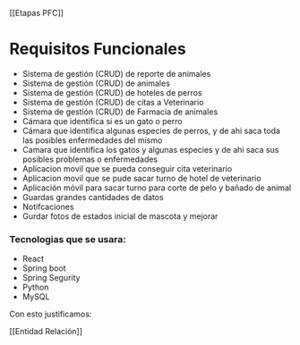 [[Etapas PFC]]
# Requisitos Funcionales

- Sistema de gestión (CRUD) de reporte de animales
- Sistema de gestión (CRUD) de animales
- Sistema de gestión (CRUD) de hoteles de perros
- Sistema de gestión (CRUD) de citas a Veterinario
- Sistema de gestión (CRUD) de Farmacia de animales
- Cámara que identifica si es un gato o perro
- Cámara que identifica algunas especies de perros, y de ahi saca toda las posibles enfermedades del mismo 
- Camara que identifica los gatos y algunas especies y de ahi saca sus posibles problemas o enfermedades 
- Aplicacion movil que se pueda conseguir cita veterinario
- Aplicacion movil que se pude sacar turno de hotel de veterinario
- Aplicación móvil para sacar turno para corte de pelo y bañado de animal
- Guardas grandes cantidades de datos
- Notifcaciones
- Gurdar fotos de estados inicial de mascota y mejorar


### Tecnologias que se usara:

- React
- Spring boot
- Spring Segurity
- Python
- MySQL



Con esto justificamos:

[[Entidad Relación]]
